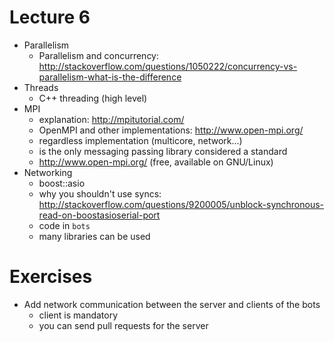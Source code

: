 # Lecture 6

- Parallelism
    - Parallelism and concurrency: 
      http://stackoverflow.com/questions/1050222/concurrency-vs-parallelism-what-is-the-difference
- Threads
    - C++ threading (high level)
- MPI
    - explanation: http://mpitutorial.com/
    - OpenMPI and other implementations: http://www.open-mpi.org/
    - regardless implementation (multicore, network...)
    - is the only messaging passing library considered a standard
    - http://www.open-mpi.org/ (free, available on GNU/Linux)
- Networking
    - boost::asio
    - why you shouldn't use syncs: http://stackoverflow.com/questions/9200005/unblock-synchronous-read-on-boostasioserial-port
    - code in `bots`
    - many libraries can be used


# Exercises

- Add network communication between the server and clients of the bots
    - client is mandatory
    - you can send pull requests for the server

